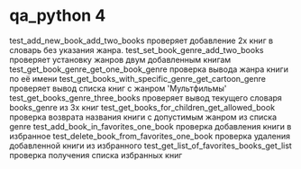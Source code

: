 # qa_python 4

test_add_new_book_add_two_books проверяет добавление 2х книг в словарь без указания жанра.
test_set_book_genre_add_two_books проверяет установку жанров двум добавленным книгам
test_get_book_genre_get_one_book_genre проверка вывода жанра книги по её имени
test_get_books_with_specific_genre_get_cartoon_genre проверяет вывод списка книг с жанром 'Мультфильмы'
test_get_books_genre_three_books проверяет вывод текущего словаря books_genre из 3х книг
test_get_books_for_children_get_allowed_book проверка возврата названия книги с допустимым жанром из списка genre
test_add_book_in_favorites_one_book проверка добавления книги в избранное
test_delete_book_from_favorites_one_book проверка удаления добавленной книги из избранного
test_get_list_of_favorites_books_get_list проверка получения списка избранных книг